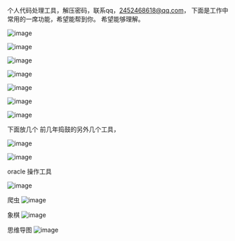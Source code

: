个人代码处理工具，解压密码，联系qq，2452468618@qq.com，
下面是工作中常用的一席功能，希望能帮到你。 希望能够理解。

![image](https://user-images.githubusercontent.com/7720471/209462519-f7533521-e5ad-4bbd-86be-763b3d7cd124.png)


![image](https://user-images.githubusercontent.com/7720471/209462533-a6ba4171-3f75-4eab-a416-2a9b1978e048.png)



![image](https://user-images.githubusercontent.com/7720471/209462545-ec411a5e-e4fc-47fc-889c-359934bf8738.png)



![image](https://user-images.githubusercontent.com/7720471/209462549-58ef19b4-e323-4873-9c5a-bcd184b6b464.png)




![image](https://user-images.githubusercontent.com/7720471/209462555-7b04e3c2-aa05-4a81-8b04-42cb26a6c2f9.png)




![image](https://user-images.githubusercontent.com/7720471/209462611-23d620ae-75fe-49b7-94a3-de5de20420c2.png)





![image](https://user-images.githubusercontent.com/7720471/209462617-95c14800-a207-435b-b7b1-25242a18c318.png)


下面放几个 前几年捣鼓的另外几个工具，

![image](https://user-images.githubusercontent.com/7720471/209462990-0691a2f8-e322-48e4-827a-95c23bc4007f.png)

![image](https://user-images.githubusercontent.com/7720471/209462995-62a536fe-bb30-4615-9589-788cee3dfbac.png)


oracle 操作工具

![image](https://user-images.githubusercontent.com/7720471/209463008-8f5ba331-5844-48ca-ba00-103620abd86c.png)

爬虫
![image](https://user-images.githubusercontent.com/7720471/209463015-501bc9b3-9790-400b-9817-b58451c61a89.png)

象棋
![image](https://user-images.githubusercontent.com/7720471/209463038-82ae0fc2-d1f1-42c9-b79a-5b71844ac7a5.png)

思维导图
![image](https://user-images.githubusercontent.com/7720471/209463061-1d8553f8-6706-4267-b7fd-ae8e34856579.png)






























